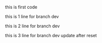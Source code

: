 this is first code

this is 1 line for branch dev

this is 2 line for branch dev

this is 3 line for branch dev update after reset
